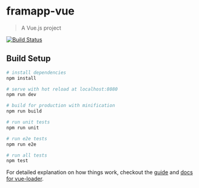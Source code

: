 # framapp-vue

> A Vue.js project

[![Build Status](https://travis-ci.org/PGS-dev/framapp-vue.svg?branch=master)](https://travis-ci.org/PGS-dev/framapp-vue)

## Build Setup

``` bash
# install dependencies
npm install

# serve with hot reload at localhost:8080
npm run dev

# build for production with minification
npm run build

# run unit tests
npm run unit

# run e2e tests
npm run e2e

# run all tests
npm test
```

For detailed explanation on how things work, checkout the [guide](http://vuejs-templates.github.io/webpack/) and [docs for vue-loader](http://vuejs.github.io/vue-loader).
